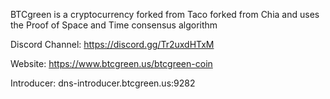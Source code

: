 BTCgreen is a cryptocurrency forked from Taco forked from Chia and uses the Proof of Space and Time consensus algorithm

Discord Channel: https://discord.gg/Tr2uxdHTxM

Website: https://www.btcgreen.us/btcgreen-coin

Introducer: dns-introducer.btcgreen.us:9282
